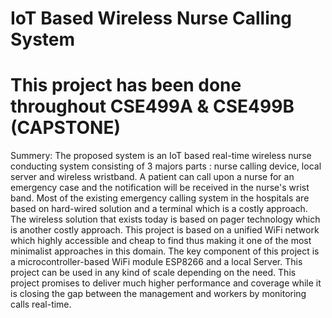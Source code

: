 # IoT Based Wireless Nurse Calling System
# This project has been done throughout CSE499A & CSE499B (CAPSTONE)
Summery: The proposed system is an IoT based real-time wireless nurse conducting system consisting of 3 majors parts : nurse calling device, local server and wireless wristband. A patient can call upon a nurse for an emergency case and the notification will be received in the nurse's wrist band.  Most of the existing emergency calling system in the hospitals are based on hard-wired solution and a terminal which is a costly approach. The wireless solution that exists today is based on pager technology which is another costly approach. This project is based on a unified WiFi network which highly accessible and cheap to find thus making it one of the most minimalist approaches in this domain. The key component of this project is a microcontroller-based WiFi module ESP8266 and a local Server. This project can be used in any kind of scale depending on the need. This project promises to deliver much higher performance and coverage while it is closing the gap between the management and workers by monitoring calls real-time.
